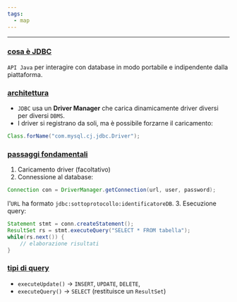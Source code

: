 ```yaml
---
tags:
  - map
---
```


___
### <u>cosa è JDBC</u>
`API Java` per interagire con database in modo portabile e indipendente dalla piattaforma.

### <u>architettura</u>
- `JDBC` usa un **Driver Manager** che carica dinamicamente driver diversi per diversi `DBMS`.
- I driver si registrano da soli, ma è possibile forzarne il caricamento:
```java
Class.forName("com.mysql.cj.jdbc.Driver");
```

### <u>passaggi fondamentali</u>
1. Caricamento driver (facoltativo)
2. Connessione al database:
```java
Connection con = DriverManager.getConnection(url, user, password);
```
l'`URL` ha formato `jdbc:sottoprotocollo:identificatoreDB`.
3. Esecuzione query:
```java
Statement stmt = conn.createStatement();
ResultSet rs = stmt.executeQuery("SELECT * FROM tabella");
while(rs.next()) {
	// elaborazione risultati
}
```

### <u>tipi di query</u>
- `executeUpdate()` $\to$ `INSERT`, `UPDATE`, `DELETE`,
- `executeQuery()` $\to$ `SELECT` (restituisce un `ResultSet`)